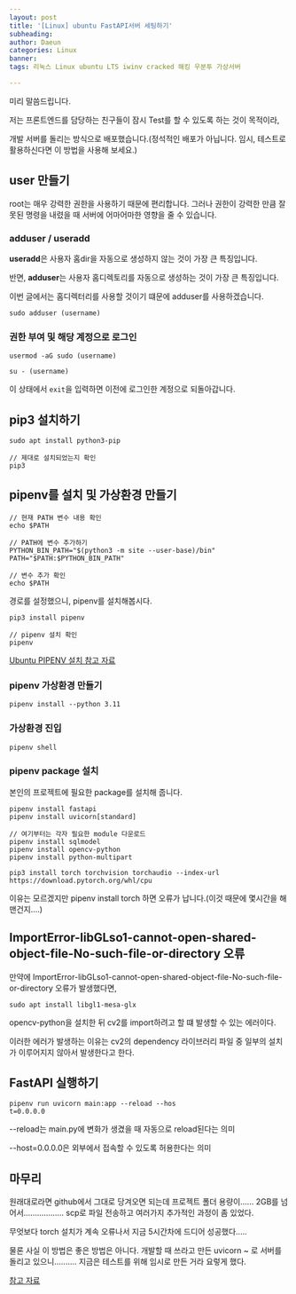 ```yaml
---
layout: post
title: '[Linux] ubuntu FastAPI서버 세팅하기'
subheading: 
author: Daeun
categories: Linux
banner:
tags: 리눅스 Linux ubuntu LTS iwinv cracked 해킹 우분투 가상서버 

---
```


미리 말씀드립니다.

저는 프론트엔드를 담당하는 친구들이 잠시 Test를 할 수 있도록 하는 것이 목적이라,

개발 서버를 돌리는 방식으로 배포했습니다.(정석적인 배포가 아닙니다. 임시, 테스트로 활용하신다면 이 방법을 사용해 보세요.)

## user 만들기

root는 매우 강력한 권한을 사용하기 때문에 편리합니다. 그러나 권한이 강력한 만큼 잘못된 명령을 내렸을 때 서버에 어마어마한 영향을 줄 수 있습니다.

### adduser / useradd

**useradd**은 사용자 홈dir을 자동으로 생성하지 않는 것이 가장 큰 특징입니다.

반면, **adduser**는 사용자 홈디렉토리를 자동으로 생성하는 것이 가장 큰 특징입니다.

이번 글에서는 홈디렉터리를 사용할 것이기 떄문에 adduser를 사용하겠습니다.

```
sudo adduser (username)
```

### 권한 부여 및 해당 계정으로 로그인
```
usermod -aG sudo (username)

su - (username)
```

이 상태에서 `exit`을 입력하면 이전에 로그인한 계정으로 되돌아갑니다.

## pip3 설치하기

```
sudo apt install python3-pip

// 제대로 설치되었는지 확인
pip3
```

## pipenv를 설치 및 가상환경 만들기

```
// 현재 PATH 변수 내용 확인
echo $PATH

// PATH에 변수 추가하기
PYTHON_BIN_PATH="$(python3 -m site --user-base)/bin"
PATH="$PATH:$PYTHON_BIN_PATH"

// 변수 추가 확인
echo $PATH
```

경로를 설정했으니, pipenv를 설치해봅시다.

```
pip3 install pipenv

// pipenv 설치 확인
pipenv
```

[Ubuntu PIPENV 설치 참고 자료](https://blog.naver.com/PostView.nhn?blogId=youngsiphone&logNo=221857231923&redirect=Dlog&widgetTypeCall=true&directAccess=false)

### pipenv 가상환경 만들기

```
pipenv install --python 3.11
```

### 가상환경 진입

```
pipenv shell
```

### pipenv package 설치

본인의 프로젝트에 필요한 package를 설치해 줍니다.

```
pipenv install fastapi
pipenv install uvicorn[standard]

// 여기부터는 각자 필요한 module 다운로드
pipenv install sqlmodel
pipenv install opencv-python
pipenv install python-multipart

pip3 install torch torchvision torchaudio --index-url https://download.pytorch.org/whl/cpu
```

이유는 모르겠지만 pipenv install torch 하면 오류가 납니다.(이것 때문에 몇시간을 해맨건지....)

## ImportError-libGLso1-cannot-open-shared-object-file-No-such-file-or-directory 오류

만약에 ImportError-libGLso1-cannot-open-shared-object-file-No-such-file-or-directory 오류가 발생했다면,

```
sudo apt install libgl1-mesa-glx
```

opencv-python을 설치한 뒤 cv2를 import하려고 할 떄 발생할 수 있는 에러이다. 

이러한 에러가 발생하는 이유는 cv2의 dependency 라이브러리 파일 중 일부의 설치가 이루어지지 않아서 발생한다고 한다.

## FastAPI 실행하기

```
pipenv run uvicorn main:app --reload --hos
t=0.0.0.0
```

--reload는 main.py에 변화가 생겼을 때 자동으로 reload된다는 의미

--host=0.0.0.0은 외부에서 접속할 수 있도록 허용한다는 의미

## 마무리

원래대로라면 github에서 그대로 당겨오면 되는데 프로젝트 폴더 용량이...... 2GB를 넘어서.................. scp로 파일 전송하고 여러가지 추가적인 과정이 좀 있었다.

무엇보다 torch 설치가 계속 오류나서 지금 5시간차에 드디어 성공했다.....

물론 사실 이 방법은 좋은 방법은 아니다. 개발할 때 쓰라고 만든 uvicorn ~ 로 서버를 돌리고 있으니.......... 지금은 테스트를 위해 임시로 만든 거라 요렇게 했다.

[참고 자료](https://wikidocs.net/177245)